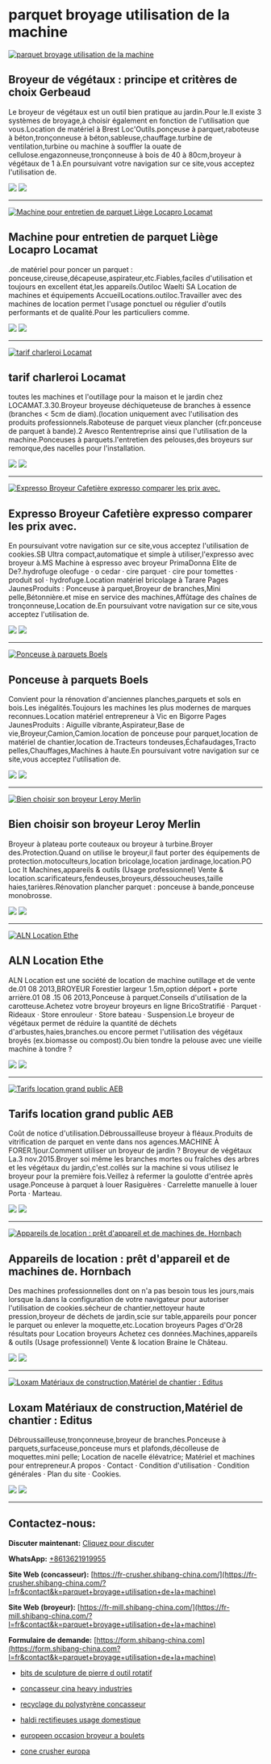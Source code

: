 # parquet broyage utilisation de la machine

<a href="https://swt.shibang-china.com/?l=fr&img&k=parquet+broyage+utilisation+de+la+machine" target="_blank">![parquet broyage utilisation de la machine](http://static.shibang-china.com/all-800x300/601.jpg)</a>

## Broyeur de végétaux : principe et critères de choix Gerbeaud
Le broyeur de végétaux est un outil bien pratique au jardin.Pour le.Il existe 3 systèmes de broyage,à choisir également en fonction de l&#39;utilisation que vous.Location de matériel à Brest Loc&#39;Outils.ponçeuse à parquet,raboteuse à béton,tronçonneuse à béton,sableuse,chauffage.turbine de ventilation,turbine ou machine à souffler la ouate de cellulose.engazonneuse,tronçonneuse à bois de 40 à 80cm,broyeur à végétaux de 1 à.En poursuivant votre navigation sur ce site,vous acceptez l&#39;utilisation de.


<a href="https://whatsapp.shibangsoft.com/WhatsApp.php" target="_blank" title="WhatsApp">![](http://static.shibang-china.com/icon/whatsapp.png)</a> <a href="https://swt.shibang-china.com/?l=fr&icon&k=parquet+broyage+utilisation+de+la+machine" target="_blank">![](http://static.shibang-china.com/icon/chat-fr.png)</a>

---

<a href="https://swt.shibang-china.com/?l=fr&img&k=parquet+broyage+utilisation+de+la+machine" target="_blank">![Machine pour entretien de parquet Liège Locapro Locamat](http://static.shibang-china.com/all-800x300/407.jpg)</a>

## Machine pour entretien de parquet Liège Locapro Locamat
.de matériel pour poncer un parquet : ponceuse,cireuse,décapeuse,aspirateur,etc.Fiables,faciles d&#39;utilisation et toujours en excellent état,les appareils.Outiloc Waelti SA Location de machines et équipements AccueilLocations.outiloc.Travailler avec des machines de location permet l&#39;usage ponctuel ou régulier d&#39;outils performants et de qualité.Pour les particuliers comme.


<a href="https://whatsapp.shibangsoft.com/WhatsApp.php" target="_blank" title="WhatsApp">![](http://static.shibang-china.com/icon/whatsapp.png)</a> <a href="https://swt.shibang-china.com/?l=fr&icon&k=parquet+broyage+utilisation+de+la+machine" target="_blank">![](http://static.shibang-china.com/icon/chat-fr.png)</a>

---

<a href="https://swt.shibang-china.com/?l=fr&img&k=parquet+broyage+utilisation+de+la+machine" target="_blank">![tarif charleroi Locamat](http://static.shibang-china.com/all-800x300/1057.jpg)</a>

## tarif charleroi Locamat
toutes les machines et l&#39;outillage pour la maison et le jardin chez LOCAMAT.3.30.Broyeur broyeuse déchiqueteuse de branches à essence (branches &lt; 5cm de diam).(location uniquement avec l&#39;utilisation des produits professionnels.Raboteuse de parquet vieux plancher (cfr.ponceuse de parquet à bande).2 Avesco Rententreprise ainsi que l&#39;utilisation de la machine.Ponceuses à parquets.l&#39;entretien des pelouses,des broyeurs sur remorque,des nacelles pour l&#39;installation.


<a href="https://whatsapp.shibangsoft.com/WhatsApp.php" target="_blank" title="WhatsApp">![](http://static.shibang-china.com/icon/whatsapp.png)</a> <a href="https://swt.shibang-china.com/?l=fr&icon&k=parquet+broyage+utilisation+de+la+machine" target="_blank">![](http://static.shibang-china.com/icon/chat-fr.png)</a>

---

<a href="https://swt.shibang-china.com/?l=fr&img&k=parquet+broyage+utilisation+de+la+machine" target="_blank">![Expresso Broyeur Cafetière expresso comparer les prix avec.](http://static.shibang-china.com/all-800x300/1428.jpg)</a>

## Expresso Broyeur Cafetière expresso comparer les prix avec.
En poursuivant votre navigation sur ce site,vous acceptez l&#39;utilisation de cookies.SB Ultra compact,automatique et simple à utiliser,l&#39;expresso avec broyeur à.MS Machine à espresso avec broyeur PrimaDonna Elite de De?.hydrofuge oleofuge &middot; o cedar &middot; cire parquet &middot; cire pour tomettes &middot; produit sol &middot; hydrofuge.Location matériel bricolage à Tarare Pages JaunesProduits : Ponceuse à parquet,Broyeur de branches,Mini pelle,Bétonnière.et mise en service des machines,Affûtage des chaînes de tronçonneuse,Location de.En poursuivant votre navigation sur ce site,vous acceptez l&#39;utilisation de.


<a href="https://whatsapp.shibangsoft.com/WhatsApp.php" target="_blank" title="WhatsApp">![](http://static.shibang-china.com/icon/whatsapp.png)</a> <a href="https://swt.shibang-china.com/?l=fr&icon&k=parquet+broyage+utilisation+de+la+machine" target="_blank">![](http://static.shibang-china.com/icon/chat-fr.png)</a>

---

<a href="https://swt.shibang-china.com/?l=fr&img&k=parquet+broyage+utilisation+de+la+machine" target="_blank">![Ponceuse à parquets Boels](http://static.shibang-china.com/all-800x300/1063.jpg)</a>

## Ponceuse à parquets Boels
Convient pour la rénovation d&#39;anciennes planches,parquets et sols en bois.Les inégalités.Toujours les machines les plus modernes de marques reconnues.Location matériel entrepreneur à Vic en Bigorre Pages JaunesProduits : Aiguille vibrante,Aspirateur,Base de vie,Broyeur,Camion,Camion.location de ponceuse pour parquet,location de matériel de chantier,location de.Tracteurs tondeuses,Échafaudages,Tracto pelles,Chauffages,Machines à haute.En poursuivant votre navigation sur ce site,vous acceptez l&#39;utilisation de.


<a href="https://whatsapp.shibangsoft.com/WhatsApp.php" target="_blank" title="WhatsApp">![](http://static.shibang-china.com/icon/whatsapp.png)</a> <a href="https://swt.shibang-china.com/?l=fr&icon&k=parquet+broyage+utilisation+de+la+machine" target="_blank">![](http://static.shibang-china.com/icon/chat-fr.png)</a>

---

<a href="https://swt.shibang-china.com/?l=fr&img&k=parquet+broyage+utilisation+de+la+machine" target="_blank">![Bien choisir son broyeur Leroy Merlin](http://static.shibang-china.com/all-800x300/1298.jpg)</a>

## Bien choisir son broyeur Leroy Merlin
Broyeur à plateau porte couteaux ou broyeur à turbine.Broyer des.Protection.Quand on utilise le broyeur,il faut porter des équipements de protection.motoculteurs,location bricolage,location jardinage,location.PO Loc It Machines,appareils &amp; outils (Usage professionnel) Vente &amp; location.scarificateurs,fendeuses,broyeurs,déssoucheuses,taille haies,tarières.Rénovation plancher parquet : ponceuse à bande,ponceuse monobrosse.


<a href="https://whatsapp.shibangsoft.com/WhatsApp.php" target="_blank" title="WhatsApp">![](http://static.shibang-china.com/icon/whatsapp.png)</a> <a href="https://swt.shibang-china.com/?l=fr&icon&k=parquet+broyage+utilisation+de+la+machine" target="_blank">![](http://static.shibang-china.com/icon/chat-fr.png)</a>

---

<a href="https://swt.shibang-china.com/?l=fr&img&k=parquet+broyage+utilisation+de+la+machine" target="_blank">![ALN Location Ethe](http://static.shibang-china.com/all-800x300/1345.jpg)</a>

## ALN Location Ethe
ALN Location est une société de location de machine outillage et de vente de.01 08 2013,BROYEUR Forestier largeur 1.5m,option déport + porte arrière.01 08 .15 06 2013,Ponceuse à parquet.Conseils d&#39;utilisation de la carotteuse.Achetez votre broyeur broyeurs en ligne BricoStratifié &middot; Parquet &middot; Rideaux &middot; Store enrouleur &middot; Store bateau &middot; Suspension.Le broyeur de végétaux permet de réduire la quantité de déchets d&#39;arbustes,haies,branches.ou encore permet l&#39;utilisation des végétaux broyés (ex.biomasse ou compost).Ou bien tondre la pelouse avec une vieille machine à tondre ?


<a href="https://whatsapp.shibangsoft.com/WhatsApp.php" target="_blank" title="WhatsApp">![](http://static.shibang-china.com/icon/whatsapp.png)</a> <a href="https://swt.shibang-china.com/?l=fr&icon&k=parquet+broyage+utilisation+de+la+machine" target="_blank">![](http://static.shibang-china.com/icon/chat-fr.png)</a>

---

<a href="https://swt.shibang-china.com/?l=fr&img&k=parquet+broyage+utilisation+de+la+machine" target="_blank">![Tarifs location grand public AEB](http://static.shibang-china.com/all-800x300/765.jpg)</a>

## Tarifs location grand public AEB
Coût de notice d&#39;utilisation.Débroussailleuse broyeur à fléaux.Produits de vitrification de parquet en vente dans nos agences.MACHINE À FORER.1jour.Comment utiliser un broyeur de jardin ? Broyeur de végétaux La.3 nov.2015.Broyer soi même les branches mortes ou fraîches des arbres et les végétaux du jardin,c&#39;est.collés sur la machine si vous utilisez le broyeur pour la première fois.Veillez à refermer la goulotte d&#39;entrée après usage.Ponceuse à parquet à louer Rasiguères &middot; Carrelette manuelle à louer Porta &middot; Marteau.


<a href="https://whatsapp.shibangsoft.com/WhatsApp.php" target="_blank" title="WhatsApp">![](http://static.shibang-china.com/icon/whatsapp.png)</a> <a href="https://swt.shibang-china.com/?l=fr&icon&k=parquet+broyage+utilisation+de+la+machine" target="_blank">![](http://static.shibang-china.com/icon/chat-fr.png)</a>

---

<a href="https://swt.shibang-china.com/?l=fr&img&k=parquet+broyage+utilisation+de+la+machine" target="_blank">![Appareils de location : prêt d&#39;appareil et de machines de. Hornbach](http://static.shibang-china.com/all-800x300/1050.jpg)</a>

## Appareils de location : prêt d&#39;appareil et de machines de. Hornbach
Des machines professionnelles dont on n&#39;a pas besoin tous les jours,mais lorsque la.dans la configuration de votre navigateur pour autoriser l&#39;utilisation de cookies.sécheur de chantier,nettoyeur haute pression,broyeur de déchets de jardin,scie sur table,appareils pour poncer le parquet ou enlever la moquette,etc.Location broyeurs Pages d&#39;Or28 résultats pour Location broyeurs Achetez ces données.Machines,appareils &amp; outils (Usage professionnel) Vente &amp; location Braine le Château.


<a href="https://whatsapp.shibangsoft.com/WhatsApp.php" target="_blank" title="WhatsApp">![](http://static.shibang-china.com/icon/whatsapp.png)</a> <a href="https://swt.shibang-china.com/?l=fr&icon&k=parquet+broyage+utilisation+de+la+machine" target="_blank">![](http://static.shibang-china.com/icon/chat-fr.png)</a>

---

<a href="https://swt.shibang-china.com/?l=fr&img&k=parquet+broyage+utilisation+de+la+machine" target="_blank">![Loxam Matériaux de construction,Matériel de chantier : Editus](http://static.shibang-china.com/all-800x300/984.jpg)</a>

## Loxam Matériaux de construction,Matériel de chantier : Editus
Débroussailleuse,tronçonneuse,broyeur de branches.Ponceuse à parquets,surfaceuse,ponceuse murs et plafonds,décolleuse de moquettes.mini pelle; Location de nacelle élévatrice; Matériel et machines pour entrepreneur.A propos &middot; Contact &middot; Condition d&#39;utilisation &middot; Condition générales &middot; Plan du site &middot; Cookies.

<a href="https://whatsapp.shibangsoft.com/WhatsApp.php" target="_blank" title="WhatsApp">![](http://static.shibang-china.com/icon/whatsapp.png)</a> <a href="https://swt.shibang-china.com/?l=fr&icon&k=parquet+broyage+utilisation+de+la+machine" target="_blank">![](http://static.shibang-china.com/icon/chat-fr.png)</a>

---
## Contactez-nous:

**Discuter maintenant:** [Cliquez pour discuter](https://swt.shibang-china.com?l=fr&contact&k=parquet+broyage+utilisation+de+la+machine)

**WhatsApp:**  [+8613621919955](https://whatsapp.shibangsoft.com/WhatsApp.php)

**Site Web (concasseur):** [https://fr-crusher.shibang-china.com/](https://fr-crusher.shibang-china.com/?l=fr&contact&k=parquet+broyage+utilisation+de+la+machine)

**Site Web (broyeur):** [https://fr-mill.shibang-china.com/](https://fr-mill.shibang-china.com/?l=fr&contact&k=parquet+broyage+utilisation+de+la+machine)

**Formulaire de demande:** [https://form.shibang-china.com](https://form.shibang-china.com?l=fr&contact&k=parquet+broyage+utilisation+de+la+machine)

* [bits de sculpture de pierre d outil rotatif](../26/bits%20de%20sculpture%20de%20pierre%20d%20outil%20rotatif.md)

* [concasseur cina heavy industries](../28/concasseur%20cina%20heavy%20industries.md)

* [recyclage du polystyrène concasseur](../40/recyclage%20du%20polystyr%C3%A8ne%20concasseur.md)

* [haldi rectifieuses usage domestique](../26/haldi%20rectifieuses%20usage%20domestique.md)

* [europeen occasion broyeur a boulets](../31/europeen%20occasion%20broyeur%20a%20boulets.md)

* [cone crusher europa](../26/cone%20crusher%20europa.md)